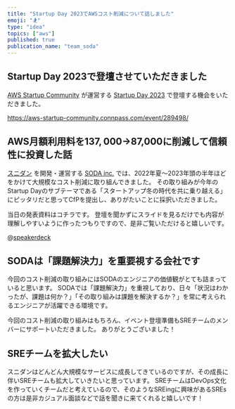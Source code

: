 ```yaml
---
title: "Startup Day 2023でAWSコスト削減について話しました"
emoji: "🏂"
type: "idea"
topics: ["aws"]
published: true
publication_name: "team_soda"
---
```


## Startup Day 2023で登壇させていただきました

[AWS Startup Community](https://twitter.com/startups_on_aws) が運営する [Startup Day 2023](https://aws-startup-community.connpass.com/event/289498/) で登壇する機会をいただきました。

https://aws-startup-community.connpass.com/event/289498/

## AWS月額利用料を$137,000→$87,000に削減して信頼性に投資した話

[スニダン](https://snkrdunk.com/) を開発・運営する [SODA inc.](https://soda-inc.jp/) では、2022年夏〜2023年頭の半年ほどをかけて大規模なコスト削減に取り組んできました。
その取り組みが今年のStartup Dayのサブテーマである「スタートアップ冬の時代を共に乗り越える」にピッタリだと思ってCfPを提出し、ありがたいことに採択いただきました。

当日の発表資料はコチラです。
登壇を聞かずにスライドを見るだけでも内容が理解しやすいように作ったつもりですので、是非ご覧いただけると嬉しいです。

@[speakerdeck](97ae4de765364f129c86f3192d2f0087)

## SODAは「課題解決力」を重要視する会社です

今回のコスト削減の取り組みにはSODAのエンジニアの価値観がとても詰まっていると思います。
SODAでは「課題解決力」を重視しており、日々「状況はわかったが、課題は何か？」「その取り組みは課題を解決するか？」を常に考えられるエンジニアが活躍できる環境です。

今回のコスト削減の取り組みはもちろん、イベント登壇準備もSREチームのメンバーにサポートいただきました。
ありがとうございました！

## SREチームを拡大したい

スニダンはどんどん大規模なサービスに成長してきているのですが、その成長に伴いSREチームも拡大していきたいと思っています。
SREチームはDevOps文化を作っていくチームだと考えているので、そのようなSREingに興味があるSREsの方は是非カジュアル面談などで話を聞きに来てくれると嬉しいです！
